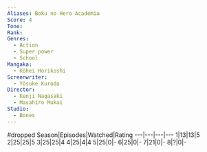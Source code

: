 ```yaml
---
Aliases: Boku no Hero Academia
Score: 4
Tone: 
Rank:
Genres:
  - Action
  - Super power
  - School
Mangaka:
  - Kōhei Horikoshi
Screenwriter:
  - Yōsuke Kuroda
Director:
  - Kenji Nagasaki
  - Masahiro Mukai
Studio:
  - Bones
---
```

#dropped
Season|Episodes|Watched|Rating
---|---|---|---
1|13|13|5
2|25|25|5
3|25|25|4
4|25|4|4
5|25|0|-
6|25|0|-
7|21|0|-
8|?|0|-